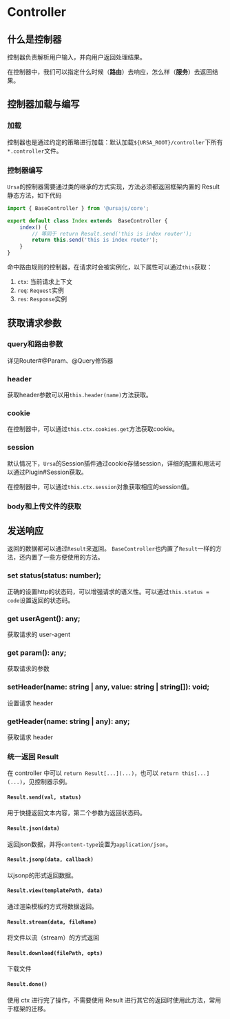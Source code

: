 # Controller

## 什么是控制器

控制器负责解析用户输入，并向用户返回处理结果。

在控制器中，我们可以指定什么时候（**路由**）去响应，怎么样（**服务**）去返回结果。

## 控制器加载与编写

### 加载

控制器也是通过约定的策略进行加载：默认加载`${URSA_ROOT}/controller`下所有`*.controller`文件。

### 控制器编写

`Ursa`的控制器需要通过类的继承的方式实现，方法必须都返回框架内置的 Result 静态方法，如下代码

```javascript
import { BaseController } from '@ursajs/core';

export default class Index extends  BaseController {
    index() {
        // 等同于 return Result.send('this is index router');
        return this.send('this is index router');
    }
}
```

命中路由规则的控制器，在请求时会被实例化，以下属性可以通过`this`获取：

1. `ctx`:  当前请求上下文
2. `req`: `Request`实例
3. `res`: `Response`实例

## 获取请求参数

### query和路由参数

详见Router#@Param、@Query修饰器

### header

获取header参数可以用`this.header(name)`方法获取。

### cookie

在控制器中，可以通过`this.ctx.cookies.get`方法获取cookie。

### session

默认情况下，`Ursa`的Session插件通过cookie存储session，详细的配置和用法可以通过Plugin#Session获取。

在控制器中，可以通过`this.ctx.session`对象获取相应的session值。

### body和上传文件的获取

## 发送响应

返回的数据都可以通过`Result`来返回。 `BaseController`也内置了`Result`一样的方法，还内置了一些方便使用的方法。


### set status(status: number);

正确的设置http的状态码，可以增强请求的语义性。可以通过`this.status = code`设置返回的状态码。

### get userAgent(): any;

获取请求的 user-agent

### get param(): any;

获取请求的参数

### setHeader(name: string | any, value: string | string[]): void;

设置请求 header

### getHeader(name: string | any): any;

获取请求 header

### 统一返回 Result

在 controller 中可以 `return Result[...](...)`，也可以 `return this[...](...)`，见控制器示例。

#### `Result.send(val, status)`

用于快捷返回文本内容，第二个参数为返回状态码。

#### `Result.json(data)`

返回json数据，并将`content-type`设置为`application/json`。

#### `Result.jsonp(data, callback)`

以jsonp的形式返回数据。

#### `Result.view(templatePath, data)`

通过渲染模板的方式将数据返回。

#### `Result.stream(data, fileName)`

将文件以流（stream）的方式返回

#### `Result.download(filePath, opts)`

下载文件

#### `Result.done()`

使用 ctx 进行完了操作，不需要使用 Result 进行其它的返回时使用此方法，常用于框架的迁移。

